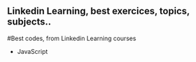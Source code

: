 ## Linkedin Learning, best exercices, topics, subjects..

#Best codes, from Linkedin Learning courses

- JavaScript
